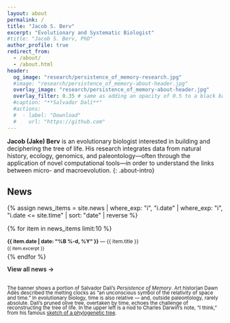 ```yaml
---
layout: about
permalink: /
title: "Jacob S. Berv"
excerpt: "Evolutionary and Systematic Biologist"
#title: "Jacob S. Berv, PhD"
author_profile: true
redirect_from: 
  - /about/
  - /about.html
header:
  og_image: "research/persistence_of_memory-research.jpg"
  #image: "research/persistence_of_memory-about-header.jpg"
  overlay_image: "research/persistence_of_memory-about-header.jpg"
  overlay_filter: 0.35 # same as adding an opacity of 0.5 to a black background
  #caption: "**Salvador Dalí**"
  #actions:
  #  - label: "Download"
  #    url: "https://github.com"
---
```


<style>
  /* match the news excerpt text on the homepage */
  .about-intro { font-size: 0.9em; line-height: 1.35; color: #333; margin: 0 0 0.6em 0; }
  .about-intro a { text-decoration: none; }
</style>

<strong>Jacob (Jake) Berv</strong> is an evolutionary biologist interested in building and deciphering the tree of life. His research integrates data from natural history, ecology, genomics, and paleontology—often through the application of novel computational tools—in order to understand the links between micro- and macroevolution.
{: .about-intro}

##  News
{% assign news_items = site.news
  | where_exp: "i", "i.date"
  | where_exp: "i", "i.date <= site.time"
  | sort: "date"
  | reverse %}

{% for item in news_items limit:10 %}
  <div style="margin-bottom: 0.25em; line-height: 1.35; font-size: 0.85em;">
    <p style="margin: 0;">
      <strong>{{ item.date | date: "%B %-d, %Y" }}</strong> — 
      <a href="{{ item.url | relative_url }}" style="text-decoration: none;">
        {{ item.title }}
      </a>
    </p>
    <p style="margin: 0.15em 0 0 0; font-size: 0.9em;">
      {{ item.excerpt }}
    </p>
  </div>
{% endfor %}

<p style="margin-top: 0.8em;">
  <a href="{{ '/news/' | relative_url }}" style="font-weight: 600; text-decoration: none;">
    View all news →
  </a>
</p>

<br>

<small style="line-height: 1 !important; display: block; margin: 0;">
The banner shows a portion of Salvador Dalí’s <em>Persistence of Memory</em>. Art historian Dawn Adès described the melting clocks as “an unconscious symbol of the relativity of space and time.” In evolutionary biology, time is also relative — and, outside paleontology, rarely absolute. Dalí’s pruned olive tree, overtaken by time, echoes the challenge of reconstructing the tree of life. In the upper left is a nod to Charles Darwin’s note, “I think,” from his famous <a href="https://www.amnh.org/exhibitions/darwin/the-idea-takes-shape/i-think">sketch of a phylogenetic tree</a>.
</small>